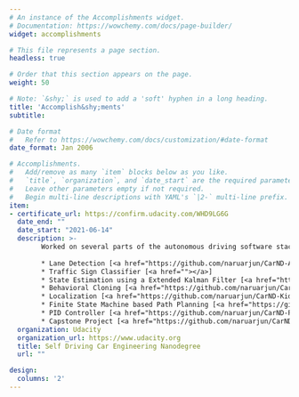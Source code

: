 ```yaml
---
# An instance of the Accomplishments widget.
# Documentation: https://wowchemy.com/docs/page-builder/
widget: accomplishments

# This file represents a page section.
headless: true

# Order that this section appears on the page.
weight: 50

# Note: `&shy;` is used to add a 'soft' hyphen in a long heading.
title: 'Accomplish&shy;ments'
subtitle:

# Date format
#   Refer to https://wowchemy.com/docs/customization/#date-format
date_format: Jan 2006

# Accomplishments.
#   Add/remove as many `item` blocks below as you like.
#   `title`, `organization`, and `date_start` are the required parameters.
#   Leave other parameters empty if not required.
#   Begin multi-line descriptions with YAML's `|2-` multi-line prefix.
item:
- certificate_url: https://confirm.udacity.com/WHD9LG6G
  date_end: ""
  date_start: "2021-06-14"
  description: >-  
        Worked on several parts of the autonomous driving software stack. The projects along with their github links are listed below. For detailed information on the projects, please refer to the repositories.
        
        * Lane Detection [<a href="https://github.com/naruarjun/CarND-Advanced-Lane-Lines">github</a>]
        * Traffic Sign Classifier [<a href=""></a>]
        * State Estimation using a Extended Kalman Filter [<a href="https://github.com/naruarjun/CarND-Extended-Kalman-Filter-Project">github</a>]
        * Behavioral Cloning [<a href="https://github.com/naruarjun/CarND-Behavioral-Cloning-P3">github</a>]
        * Localization [<a href="https://github.com/naruarjun/CarND-Kidnapped-Vehicle-Project">github</a>]
        * Finite State Machine based Path Planning [<a href="https://github.com/naruarjun/CarND-Path-Planning-Project">github</a>]
        * PID Controller [<a href="https://github.com/naruarjun/CarND-PID-Control-Project">github</a>]
        * Capstone Project [<a href="https://github.com/naruarjun/CarND-Capstone">github</a>]
  organization: Udacity
  organization_url: https://www.udacity.org
  title: Self Driving Car Engineering Nanodegree
  url: ""

design:
  columns: '2' 
---
```

